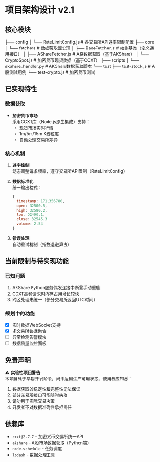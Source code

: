 # 项目架构设计 v2.1

## 核心模块
├── config
│   └── RateLimitConfig.js  # 各交易所API速率限制配置
├── core
│   └── fetchers            # 数据获取器实现
│       ├── BaseFetcher.js  # 抽象基类（定义通用接口）
│       ├── AShareFetcher.js # A股数据获取（基于AKShare）
│       └── CryptoSpot.js   # 加密货币现货数据（基于CCXT）
├── scripts
│   └── akshare_handler.py  # AKShare数据获取脚本
└── test
    ├── test-stock.js       # A股测试用例
    └── test-crypto.js      # 加密货币测试

## 已实现特性
### 数据获取

- **加密货币市场**  
  采用CCXT库（Node.js原生集成）支持：
  - 现货市场实时行情
  - 1m/5m/15m K线粒度
  - 自动处理交易所差异

### 核心机制
1. **速率控制**  
   动态调整请求频率，遵守交易所API限制（RateLimitConfig）

2. **数据标准化**  
   统一输出格式：
   ```js
   {
     timestamp: 1711356780,
     open: 32500.5,
     high: 32580.2,
     low: 32490.1, 
     close: 32545.3,
     volume: 2.54
   }
   ```

3. **错误处理**  
   自动重试机制（指数退避算法）

## 当前限制与待实现功能

### 已知问题
1. AKShare Python服务偶发连接中断需手动重启
2. CCXT高频请求时内存占用增长较快
3. 时区处理未统一（部分交易所返回UTC时间）

### 规划中的功能
- [x] 实时数据WebSocket支持
- [x] 多交易所数据聚合
- [ ] 异常检测告警模块
- [ ] 数据质量监控面板

## 免责声明

⚠️ **实验性项目警告**  
本项目处于早期开发阶段，尚未达到生产可用状态。使用者应知悉：
1. 数据获取的稳定性和完整性无法保证
2. 部分交易所接口可能随时失效
3. 请勿用于实际交易决策
4. 开发者不对数据准确性承担责任

## 依赖库
- `ccxt@2.7.7` - 加密货币交易所统一API
- `akshare` - A股市场数据获取（Python端）
- `node-schedule` - 任务调度
- `lodash` - 数据处理工具
